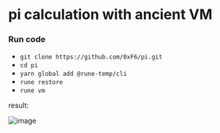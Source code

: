 # pi calculation with ancient VM

### Run code

- `git clone https://github.com/0xF6/pi.git`  
- `cd pi` 
- `yarn global add @rune-temp/cli`    
- `rune restore`   
- `rune vm`    

result:     

![image](https://user-images.githubusercontent.com/13326808/81026751-cda19480-8e83-11ea-8831-13bb65ac65a3.png)
